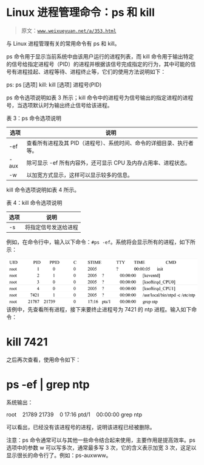# Linux 进程管理命令：ps 和 kill

> 原文：[`www.weixueyuan.net/a/353.html`](http://www.weixueyuan.net/a/353.html)

与 Linux 进程管理有关的常用命令有 ps 和 kill。

ps 命令用于显示当前系统中由该用户运行的进程列表，而 kill 命令用于输出特定的信号给指定进程号（PID）的进程并根据该信号完成指定的行为，其中可能的信号有进程挂起、进程等待、进程终止等，它们的使用方法说明如下：

ps: ps [选项]
kill: kill [选项] 进程号(PID)

ps 命令选项说明如表 3 所示；kill 命令中的进程号为信号输出的指定进程的进程号，当选项默认时为输出终止信号给该进程。

表 3：ps 命令选项说明

| 选项 | 说明 |
| --- | --- |
| -ef | 查看所有进程及其 PID（进程号）、系统时间、命令的详细目录、执行者等。 |
| -aux | 除可显示 -ef 所有内容外，还可显示 CPU 及内存占用率、进程状态。 |
| -w | 以加宽方式显示，这样可以显示较多的信息。 |

kill 命令选项说明如表 4 所示。

表 4：kill 命令选项说明

| 选项 | 说明 |
| --- | --- |
| -s | 将指定信号发送给进程 |

例如，在命令行中，输入以下命令：`#ps -ef`。系统将会显示所有的进程，如下所示：

![#ps -ef 命令的输出](img/a524846f4628dab4826a4bd27e499d05.png)
该例中，先查看所有进程，接下来要终止进程号为 7421 的 ntp 进程。输入如下命令：

# kill 7421

之后再次查看，使用命令如下：

# ps -ef | grep ntp

系统输出：

root    21789 21739    0 17:16 ptd/1    00:00:00 grep ntp

可以看出，已经没有该进程号的进程，说明该进程已经被删除。

注意：ps 命令通常可以与其他一些命令结合起来使用，主要作用是提高效率。ps 选项中的参数 w 可以写多次，通常最多写 3 次，它的含义表示加宽 3 次，这足以显示很长的命令行了。例如：ps-auxwww。